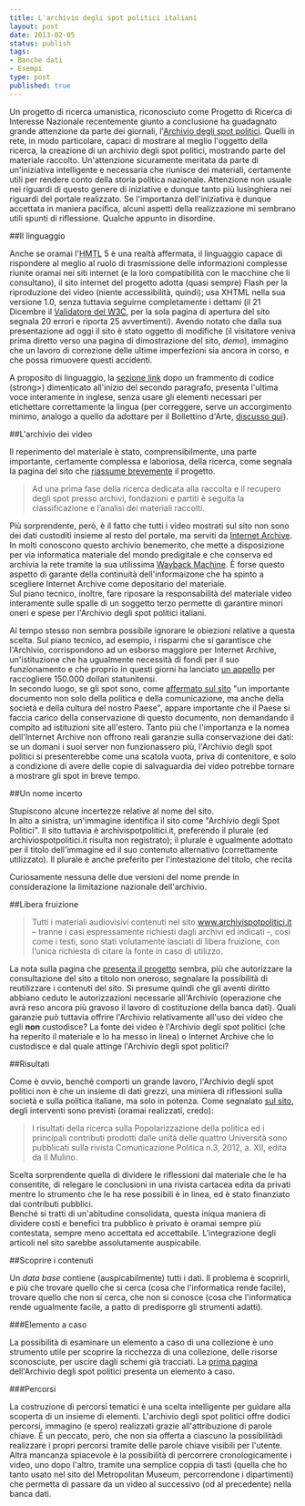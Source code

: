 ```yaml
--- 
title: L'archivio degli spot politici italiani
layout: post
date: 2013-02-05
status: publish
tags: 
- Banche dati
- Esempi
type: post
published: true
---
```

Un progetto di ricerca umanistica, riconosciuto come Progetto di Ricerca di Interesse Nazionale recentemente giunto a conclusione ha guadagnato grande attenzione da parte dei giornali, l'[Archivio degli spot politici][5]. Quelli in rete, in modo particolare, capaci di mostrare al meglio l'oggetto della ricerca, la creazione di un archivio degli spot politici, mostrando parte del materiale raccolto. Un'attenzione sicuramente meritata da parte di un'iniziativa intelligente e necessaria che riunisce dei materiali, certamente utili per rendere conto della storia politica nazionale. Attenzione non usuale nei riguardi di questo genere di iniziative e dunque tanto più lusinghiera nei riguardi del portale realizzato. Se l'importanza dell'iniziativa è dunque accettata in maniera pacifica, alcuni aspetti della realizzazione mi sembrano utili spunti di riflessione. Qualche appunto in disordine.

##Il linguaggio

Anche se oramai l'<abbr title="Hyper Text Markup Language" lang="en">HMTL</abbr> 5 è una realtà affermata, il linguaggio capace di rispondere al meglio al ruolo di trasmissione delle informazioni complesse riunite oramai nei siti internet (e la loro compatibilità con le macchine che li consultano), il sito internet del progetto adotta (quasi sempre) <span lang="en">Flash</span> per la riproduzione dei video (niente accessibilità, quindi); usa XHTML nella sua versione 1.0, senza tuttavia seguirne completamente i dettami (il 21 Dicembre il [Validatore del <abbr title="World Wide Web Consortium" lang="en">W3C</abbr>][1], per la sola pagina di apertura del sito segnala 20 errori e riporta 25 avvertimenti). Avendo notato che dalla sua presentazione ad oggi il sito è stato oggetto di modifiche (il visitatore veniva prima diretto verso una pagina di dimostrazione del sito, *demo*), immagino che un lavoro di correzione delle ultime imperfezioni sia ancora in corso, e che possa rimuovere questi accidenti.

A proposito di linguaggio, la [sezione link][8] dopo un frammento di codice (strong>) dimenticato all'inizio del secondo paragrafo, presenta l'ultima voce interamente in inglese, senza usare gli elementi necessari per etichettare correttamente la lingua (per correggere, serve un accorgimento minimo, analogo a quello da adottare per il Bollettino d'Arte, [discusso qui][9]).

##L'archivio dei video

Il reperimento del materiale è stato, comprensibilmente, una parte importante, certamente complessa e laboriosa, della ricerca, come segnala la pagina del sito che [riassume brevemente][7] il progetto.

>Ad una prima fase della ricerca dedicata alla raccolta e il recupero degli spot presso archivi, fondazioni e partiti è seguita la classificazione e l’analisi dei materiali raccolti.

Più sorprendente, però, è il fatto che tutti i video mostrati sul sito non sono dei dati custoditi insieme al resto del portale, ma serviti da <a href="http://archive.org/" title="Il sito, in inglese, di Internet Archive" lang="en">Internet Archive</a>. In molti conoscono questo archivio benemerito, che mette a disposizione per via informatica materiale del mondo predigitale e che conserva ed archivia la rete tramite la sua utilissima <a href="http://archive.org/web/web.php" title="La macchina del tempo del WWW" lang="en">Wayback Machine</a>. È forse questo aspetto di garante della continuità dell'informaizone che ha spinto a scegliere <span lang="en">Internet Archive</span> come depositario del materiale.<br>
Sul piano tecnico, inoltre, fare riposare la responsabilità del materiale video interamente sulle spalle di un soggetto terzo permette di garantire minori oneri e spese per l'Archivio degli spot politici italiani.

Al tempo stesso non sembra possibile ignorare le obiezioni relative a questa scelta. Sul piano tecnico, ad esempio, i risparmi che si garantisce che l'Archivio, corrispondono ad un esborso maggiore per <span lang="en">Internet Archive</span>, un'istituzione che ha ugualmente necessità di fondi per il suo funzionamento e che proprio in questi giorni ha lanciato [un appello][5] per raccogliere 150.000 dollari statunitensi.<br>
In secondo luogo, se gli spot sono, come [affermato sul sito][7] "un importante documento non solo della politica e della comunicazione, ma anche della società e della cultura del nostro Paese", appare importante che il Paese si faccia carico della conservazione di questo documento, non demandando il compito ad istituzioni site all'estero. Tanto più che l'importanza e la nomea dell'<span lang="en">Internet Archive</span> non offrono reali garanzie sulla conservazione dei dati: se un domani i suoi server non funzionassero più, l'Archivio degli spot politici si presenterebbe come una scatola vuota, priva di contenitore, e solo a condizione di avere delle copie di salvaguardia dei video potrebbe tornare a mostrare gli spot in breve tempo.

##Un nome incerto

Stupiscono alcune incertezze relative al nome del sito.<br>
In alto a sinistra, un'immagine identifica il sito come "Archivio degli Spot Politici". Il sito tuttavia è archivispotpolitici.it, preferendo il plurale (ed archiviospotpolitici.it risulta non registrato); il plurale è ugualmente adottato per il titolo dell'immagine ed il suo contenuto alternativo (correttamente utilizzato). Il plurale è anche preferito per l'intestazione del titolo, che recita

<code><title>Archivi Spot Politici - Raccolta e Analisi Video Spot Slogan Partiti Politici Campagna Elettorale</title></code>

Curiosamente nessuna delle due versioni del nome prende in considerazione la limitazione nazionale dell'archivio.

##Libera fruizione

>Tutti i materiali audiovisivi contenuti nel sito www.archivispotpolitici.it – tranne i casi espressamente richiesti dagli archivi ed indicati -, così come i testi, sono stati volutamente lasciati di libera fruizione, con l’unica richiesta di citare la fonte in caso di utilizzo.

La nota sulla pagina che [presenta il progetto][10] sembra, più che autorizzare la consultazione del sito a titolo non oneroso, segnalare la possibilità di reutilizzare i contenuti del sito. Si presume quindi che gli aventi diritto abbiano ceduto le autorizzazioni necessarie all'Archivio (operazione che avrà reso ancora più gravoso il lavoro di costituzione della banca dati). Quali garanzie può tuttavia offrire l'Archivio relativamente all'uso dei video che egli **non** custodisce? La fonte dei video è l'Archivio degli spot politici (che ha reperito il materiale e lo ha messo in linea) o <span lang="en">Internet Archive</span> che lo custodisce e dal quale attinge l'Archivio degli spot politici?

##Risultati

Come è ovvio, benché comporti un grande lavoro, l'Archivio degli spot politici non è che un insieme di dati grezzi, una miniera di riflessioni sulla società e sulla politica italiane, ma solo in potenza. Come segnalato [sul sito][10], degli interventi sono previsti (oramai realizzati, credo):

>I risultati della ricerca sulla Popolarizzazione della politica ed i principali contributi prodotti dalle unità delle quattro Università sono pubblicati sulla rivista Comunicazione Politica n.3, 2012, a. XII, edita da Il Mulino.

Scelta sorprendente quella di dividere le riflessioni dal materiale che le ha consentite, di relegare le conclusioni in una rivista cartacea edita da privati mentre lo strumento che le ha rese possibili è in linea, ed è stato finanziato dai contributi pubblici.<br>
Benché si tratti di un'abitudine consolidata, questa iniqua maniera di dividere costi e benefici tra pubblico è privato è oramai sempre più contestata, sempre meno accettata ed accettabile. L'integrazione degli articoli nel sito sarebbe assolutamente auspicabile.

##Scoprire i contenuti

Un <i lang="en">data base</i> contiene (auspicabilmente) tutti i dati. Il problema è scoprirli, e più che trovare quello che si cerca (cosa che l'informatica rende facile), trovare quello che non si cerca, che non si conosce (cosa che l'informatica rende ugualmente facile, a patto di predisporre gli strumenti adatti).

###Elemento a caso

La possibilità di esaminare un elemento a caso di una collezione è uno strumento utile per scoprire la ricchezza di una collezione, delle risorse sconosciute, per uscire dagli schemi già tracciati. La [prima pagina][6] dell'Archivio degli spot politici presenta un elemento a caso.

###Percorsi

La costruzione di percorsi tematici è una scelta intelligente per guidare alla scoperta di un insieme di elementi. L'archivio degli spot politici offre dodici percorsi, immagino (e spero) realizzati grazie all'attribuzione di parole chiave. È un peccato, però, che non sia offerta a ciascuno la possibilitàdi realizzare i propri percorsi tramite delle parole chiave visibili per l'utente.<br>
Altra mancanza spiacevole è la possibilità di percorrere cronologicamente i video, uno dopo l'altro, tramite una semplice coppia di tasti (quella che ho tanto usato nel sito del <span lang="en">Metropolitan Museum</span>, percorrendone i dipartimenti) che permetta di passare da un video al successivo (od al precedente) nella banca dati.

[1]: http://validator.w3.org/ "Il servizio offerto dal W3C, in inglese"
[3]: http://archive.org/ "In inglese, Internet Archive"
[4]: http://archive.org/web/web.php "La macchina del tempo del WWW"
[5]: http://archive.org/donate/ "La raccolta fondi, sino al 31 Dicembre 2012"
[6]: http://www.archivispotpolitici.it/ "Archivio degli spot politici"
[7]: http://www.archivispotpolitici.it/progetto.php "Presentazione del progetto"
[8]: http://www.archivispotpolitici.it/link.php "La sezione Link dell'Archivio degli spot politici"
[9]: http://zeriuno.github.com/2012/12/07/l-archivio-del-bollettino-d-arte-in-linea.html "Il Bollettino d'Arte, su Zeriuno"
[10]: http://www.archivispotpolitici.it/progetto.php ""